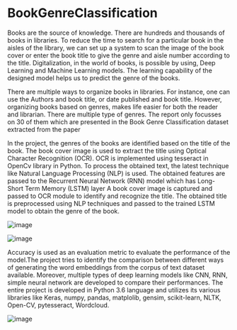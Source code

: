 # BookGenreClassification
Books are the source of knowledge. There are
hundreds and thousands of books in libraries. To reduce
the time to search for a particular book in the aisles of
the library, we can set up a system to scan the image of
the book cover or enter the book title to give the genre
and aisle number according to the title. Digitalization, in
the world of books, is possible by using, Deep Learning
and Machine Learning models. The learning capability
of the designed model helps us to predict the genre of
the books.

There are multiple ways to organize books in
libraries. For instance, one can use the Authors and
book title, or date published and book title. However,
organizing books based on genres, makes life easier for
both the reader and librarian. There are multiple type of
genres. The report only focusses on 30 of them which
are presented in the Book Genre Classification dataset
extracted from the paper

In the project, the genres of the books are identified
based on the title of the book. The book cover image is
used to extract the title using Optical Character Recognition
(OCR). OCR is implemented using tesseract in
OpenCv library in Python. To process the obtained text,
the latest technique like Natural Language Processing
(NLP) is used. The obtained features are passed to
the Recurrent Neural Network (RNN) model which has
Long-Short Term Memory (LSTM) layer
A book cover image is captured and passed to OCR module
to identify and recognize the title. The obtained title is
preprocessed using NLP techniques and passed to the
trained LSTM model to obtain the genre of the book.

![image](https://user-images.githubusercontent.com/55109738/117731812-c01c9a00-b1bc-11eb-82e0-ca470b6e184b.png)

![image](https://user-images.githubusercontent.com/55109738/117731831-c743a800-b1bc-11eb-93ba-b95d00e6498e.png)

Accuracy is used as an evaluation metric to evaluate the
performance of the model.The project tries to identify the comparison between
different ways of generating the word embeddings from
the corpus of text dataset available. Moreover, multiple
types of deep learning models like CNN, RNN, simple
neural network are developed to compare their performances.
The entire project is developed in Python 3.6
language and utilizes its various libraries like Keras,
numpy, pandas, matplolib, gensim, scikit-learn, NLTK,
Open-CV, pytesseract, Wordcloud.



![image](https://user-images.githubusercontent.com/55109738/117731920-ec381b00-b1bc-11eb-8062-ae6e049b9ac1.png)





